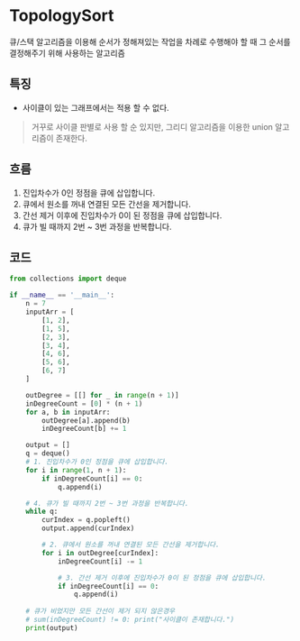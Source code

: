 # TopologySort
큐/스택 알고리즘을 이용해 순서가 정해져있는 작업을 차례로 수행해야 할 때 
그 순서를 결정해주기 위해 사용하는 알고리즘

## 특징
* 사이클이 있는 그래프에서는 적용 할 수 없다.
> 거꾸로 사이클 판별로 사용 할 순 있지만, 그리디 알고리즘을 이용한 union 알고리즘이 존재한다.

## 흐름
1. 진입차수가 0인 정점을 큐에 삽입합니다. 
2. 큐에서 원소를 꺼내 연결된 모든 간선을 제거합니다.
3. 간선 제거 이후에 진입차수가 0이 된 정점을 큐에 삽입합니다.
4. 큐가 빌 때까지 2번 ~ 3번 과정을 반복합니다.

## 코드
```python
from collections import deque

if __name__ == '__main__':
    n = 7
    inputArr = [
        [1, 2],
        [1, 5],
        [2, 3],
        [3, 4],
        [4, 6],
        [5, 6],
        [6, 7]
    ]

    outDegree = [[] for _ in range(n + 1)]
    inDegreeCount = [0] * (n + 1)
    for a, b in inputArr:
        outDegree[a].append(b)
        inDegreeCount[b] += 1

    output = []
    q = deque()
    # 1. 진입차수가 0인 정점을 큐에 삽입합니다. 
    for i in range(1, n + 1):
        if inDegreeCount[i] == 0:
            q.append(i)

    # 4. 큐가 빌 때까지 2번 ~ 3번 과정을 반복합니다.
    while q:
        curIndex = q.popleft()
        output.append(curIndex)

        # 2. 큐에서 원소를 꺼내 연결된 모든 간선을 제거합니다.
        for i in outDegree[curIndex]:
            inDegreeCount[i] -= 1

            # 3. 간선 제거 이후에 진입차수가 0이 된 정점을 큐에 삽입합니다.
            if inDegreeCount[i] == 0:
                q.append(i)
               
    # 큐가 비었지만 모든 간선이 제거 되지 않은경우 
    # sum(inDegreeCount) != 0: print("사이클이 존재합니다.")
    print(output)
```